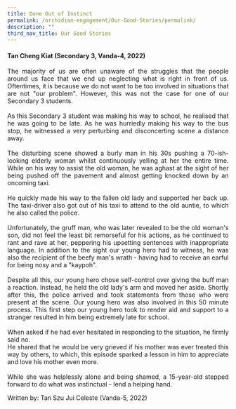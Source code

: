 ```yaml
---
title: Done Out of Instinct
permalink: /orchidian-engagement/Our-Good-Stories/permalink/
description: ""
third_nav_title: Our Good Stories
---
```

<h4>Tan Cheng Kiat (Secondary 3, Vanda-4, 2022)</h4>

<div align="justify">	
<p>The majority of us are often unaware of the struggles that the people around us face that we end up neglecting what is right in front of us. Oftentimes, it is because we do not want to be too involved in situations that are not "our problem". However, this was not the case for one of our Secondary 3 students.<br><br>
As this Secondary 3 student was making his way to school, he realised that he was going to be late. As he was hurriedly making his way to the bus stop, he witnessed a very perturbing and disconcerting scene a distance away.
<br><br>
The disturbing scene showed a burly man in his 30s pushing a 70-ish-looking elderly woman whilst continuously yelling at her the entire time. While on his way to assist the old woman, he was aghast at the sight of her being pushed off the pavement and almost getting knocked down by an oncoming taxi.
<br><br>
He quickly made his way to the fallen old lady and supported her back up. The taxi-driver also got out of his taxi to attend to the old auntie, to which he also called the police.
<br><br>
Unfortunately, the gruff man, who was later revealed to be the old woman's son, did not feel the least bit remorseful for his actions, as he continued to rant and rave at her, peppering his upsetting sentences with inappropriate language. In addition to the sight our young hero had to witness, he was also the recipient of the beefy man's wrath - having had to receive an earful for being nosy and a "kaypoh".
<br><br>
Despite all this, our young hero chose self-control over giving the buff man a reaction. Instead, he held the old lady's arm and moved her aside. Shortly after this, the police arrived and took statements from those who were present at the scene. Our young hero was also involved in this 50 minute process. This first step our young hero took to render aid and support to a stranger resulted in him being extremely late for school.
<br><br>
When asked if he had ever hesitated in responding to the situation, he firmly said no.<br>
He shared that he would be very grieved if his mother was ever treated this way by others, to which, this episode sparked a lesson in him to appreciate and love his mother even more.
<br><br>
While she was helplessly alone and being shamed, a 15-year-old stepped forward to do what was instinctual - lend a helping hand.
</p>

<p>Written by: Tan Szu Jui Celeste  (Vanda-5, 2022)</p>
<div>